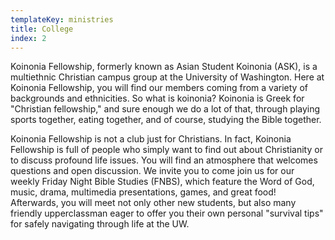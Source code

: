 ```yaml
---
templateKey: ministries
title: College
index: 2
---
```

Koinonia Fellowship, formerly known as Asian Student Koinonia (ASK), is a multiethnic Christian campus group at the University of Washington. Here at Koinonia Fellowship, you will find our members coming from a variety of backgrounds and ethnicities. So what is koinonia? Koinonia is Greek for "Christian fellowship," and sure enough we do a lot of that, through playing sports together, eating together, and of course, studying the Bible together.

Koinonia Fellowship is not a club just for Christians. In fact, Koinonia Fellowship is full of people who simply want to find out about Christianity or to discuss profound life issues. You will find an atmosphere that welcomes questions and open discussion. We invite you to come join us for our weekly Friday Night Bible Studies (FNBS), which feature the Word of God, music, drama, multimedia presentations, games, and great food! Afterwards, you will meet not only other new students, but also many friendly upperclassman eager to offer you their own personal "survival tips" for safely navigating through life at the UW.